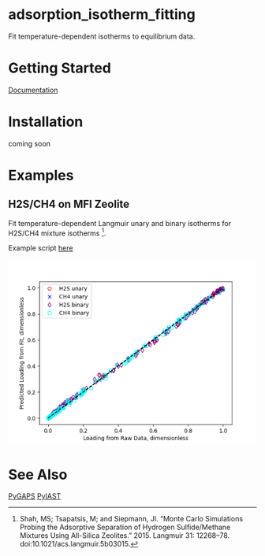 # adsorption_isotherm_fitting
Fit temperature-dependent isotherms to equilibrium data.

# Getting Started

[Documentation](https://adsorption-isotherm-fitting.readthedocs.io/en/latest/)


Installation
============
coming soon

Examples
========

H2S/CH4 on MFI Zeolite
----------------------

Fit temperature-dependent Langmuir unary and binary isotherms for H2S/CH4 mixture isotherms [^1].

Example script [here](examples/h2s_ch4.py)

<p align="center">
    <img
        src="examples/h2s_ch4_example.png"
        width="640"
    />
</p>

[^1]: Shah, MS; Tsapatsis, M; and Siepmann, JI. “Monte Carlo Simulations Probing the Adsorptive Separation of Hydrogen Sulfide/Methane Mixtures Using All-Silica Zeolites.” 2015. Langmuir 31: 12268–78. doi:10.1021/acs.langmuir.5b03015.

# See Also
[PyGAPS](https://github.com/pauliacomi/pyGAPS)
[PyIAST](https://github.com/CorySimon/pyIAST)


